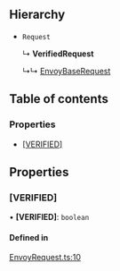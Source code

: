 ## Hierarchy

- `Request`

  ↳ **VerifiedRequest**

  ↳↳ [EnvoyBaseRequest](../wiki/Interface:%20EnvoyBaseRequest)

## Table of contents

### Properties

- [[VERIFIED]](../wiki/Interface:%20VerifiedRequest#%5Bverified%5D)

## Properties

### [VERIFIED]

• **[VERIFIED]**: `boolean`

#### Defined in

[EnvoyRequest.ts:10](https://github.com/envoy/envoy-integrations-sdk-nodejs/blob/f50d6c5/src/EnvoyRequest.ts#L10)
